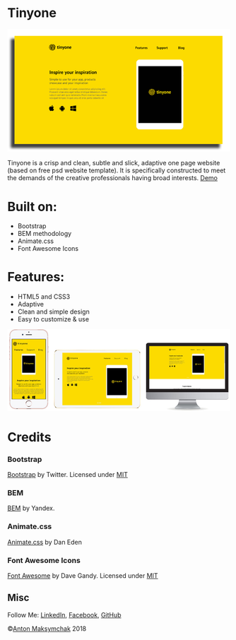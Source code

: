 # Tinyone

![Tinyone](assets/readme_1.png)

Tinyone is a crisp and clean, subtle and slick, adaptive one page website (based on free psd website template). It is specifically constructed to meet the demands of the creative professionals having broad interests. [Demo](https://maksymchak.github.io/tinyone/)

# Built on:

* Bootstrap
* BEM methodology
* Animate.css
* Font Awesome Icons

# Features:

* HTML5 and CSS3
* Adaptive
* Clean and simple design
* Easy to customize & use

![Tinyone](assets/readme_2.png)

# Credits

### Bootstrap

[Bootstrap](http://getbootstrap.com/) by Twitter. Licensed under [MIT](https://github.com/twbs/bootstrap/blob/master/LICENSE)

### BEM

[BEM](https://en.bem.info/) by Yandex.

### Animate.css

[Animate.css](https://daneden.github.io/animate.css/) by Dan Eden

### Font Awesome Icons

[Font Awesome](http://fortawesome.github.io/Font-Awesome/) by Dave Gandy. Licensed under [MIT](http://opensource.org/licenses/mit-license.html)

## Misc

Follow Me: [LinkedIn](https://www.linkedin.com/in/anton-maksymchak/), [Facebook](https://www.facebook.com/Anton.Maksymchak), [GitHub](https://github.com/maksymchak)

©[Anton Maksymchak](https://github.com/maksymchak) 2018
